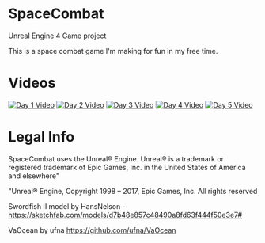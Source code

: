 # SpaceCombat
Unreal Engine 4 Game project

This is a space combat game I'm making for fun in my free time.

# Videos

[![Day 1 Video](https://img.youtube.com/vi/lpNos5gfM2M/1.jpg)](https://www.youtube.com/watch?v=lpNos5gfM2M)
[![Day 2 Video](https://img.youtube.com/vi/UXO0YUmj7Sw/1.jpg)](https://www.youtube.com/watch?v=UXO0YUmj7Sw)
[![Day 3 Video](https://img.youtube.com/vi/lxB22fKSJNI/1.jpg)](https://www.youtube.com/watch?v=lxB22fKSJNI)
[![Day 4 Video](https://img.youtube.com/vi/ru30-S4AJ9E/1.jpg)](https://www.youtube.com/watch?v=ru30-S4AJ9E)
[![Day 5 Video](https://img.youtube.com/vi/2WkvvAsVyKk/1.jpg)](https://www.youtube.com/watch?v=2WkvvAsVyKk)


# Legal Info

SpaceCombat uses the Unreal® Engine. Unreal® is a trademark or registered trademark of Epic Games, Inc. in the United States of America and elsewhere"

"Unreal® Engine, Copyright 1998 – 2017, Epic Games, Inc. All rights reserved

Swordfish II model by HansNelson - https://sketchfab.com/models/d7b48e857c48490a8fd63f444f50e3e7#

VaOcean by ufna https://github.com/ufna/VaOcean
